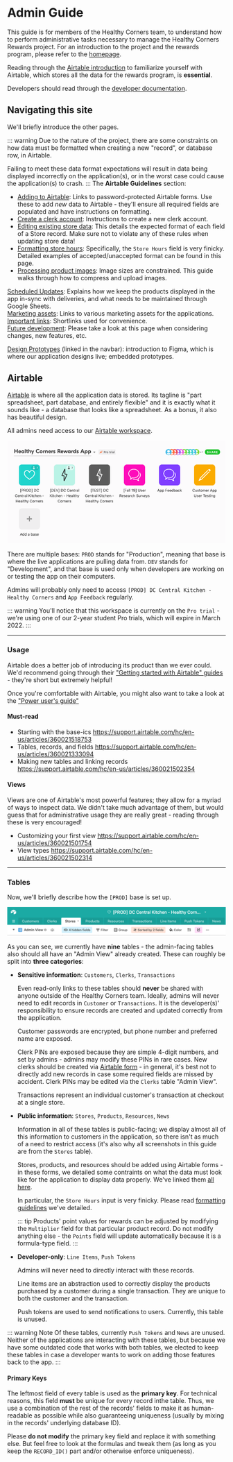 # Admin Guide

This guide is for members of the Healthy Corners team, to understand how to perform administrative tasks necessary to manage the Healthy Corners Rewards project. For an introduction to the project and the rewards program, please refer to the [homepage](/#introduction).

Reading through the [Airtable introduction](#airtable) to familiarize yourself with Airtable, which stores all the data for the rewards program, is **essential**.

Developers should read through the [developer documentation](../shared/overview.md).

## Navigating this site

We'll briefly introduce the other pages.

::: warning
Due to the nature of the project, there are some constraints on how data must be formatted when creating a new "record", or database row, in Airtable.

Failing to meet these data format expectations will result in data being displayed incorrectly on the application(s), or in the worst case could cause the application(s) to crash.
:::
The **Airtable Guidelines** section:

- [Adding to Airtable](./forms.md): Links to password-protected Airtable forms. Use these to add _new_ data to Airtable - they'll ensure all required fields are populated and have instructions on formatting.
- [Create a clerk account](./newclerk.md): Instructions to create a new clerk account.
- [Editing existing store data](./stores.md): This details the expected format of each field of a Store record. Make sure not to violate any of these rules when updating store data!
- [Formatting store hours](./storehours.md): Specifically, the `Store Hours` field is very finicky. Detailed examples of accepted/unaccepted format can be found in this page.
- [Processing product images](./productimages.md): Image sizes are constrained. This guide walks through how to compress and upload images.

[Scheduled Updates](./scheduled-update.md): Explains how we keep the products displayed in the app in-sync with deliveries, and what needs to be maintained through Google Sheets.  
[Marketing assets](./marketingassets.md): Links to various marketing assets for the applications.  
[Important links](./links.md): Shortlinks used for convenience.  
[Future development](./future.md): Please take a look at this page when considering changes, new features, etc.

[Design Prototypes](../design.md) (linked in the navbar): introduction to Figma, which is where our application designs live; embedded prototypes.

## Airtable

[Airtable](https://airtable.com/) is where all the application data is stored. Its tagline is "part spreadsheet, part database, and entirely flexible" and it is exactly what it sounds like - a database that looks like a spreadsheet. As a bonus, it also has beautiful design.

All admins need access to our [Airtable workspace](https://airtable.com/invite/l?inviteId=invFPVCCPnoHZ0htX&inviteToken=8c4d57af33a94c6b1527d75df1f13c7ecb9a98b38ae3eb432700445e1fb2bc6d).

![Airtable workspace](./assets/intro/airtable-workspace.png)

There are multiple bases: `PROD` stands for "Production", meaning that base is where the live applications are pulling data from. `DEV` stands for "Development", and that base is used only when developers are working on or testing the app on their computers.

Admins will probably only need to access `[PROD] DC Central Kitchen - Healthy Corners` and `App Feedback` regularly.

::: warning
You'll notice that this workspace is currently on the `Pro trial` - we're using one of our 2-year student Pro trials, which will expire in March 2022.
:::

---

### Usage

Airtable does a better job of introducing its product than we ever could. We'd recommend going through their ["Getting started with Airtable" guides](https://support.airtable.com/hc/en-us/sections/360003922433) - they're short but extremely helpful!

Once you're comfortable with Airtable, you might also want to take a look at the ["Power user's guide"](https://support.airtable.com/hc/en-us/articles/360021500274-The-Airtable-power-user-s-guide)

#### Must-read

- Starting with the base-ics <https://support.airtable.com/hc/en-us/articles/360021518753>
- Tables, records, and fields <https://support.airtable.com/hc/en-us/articles/360021333094>
- Making new tables and linking records <https://support.airtable.com/hc/en-us/articles/360021502354>

#### Views

Views are one of Airtable's most powerful features; they allow for a myriad of ways to inspect data. We didn't take much advantage of them, but would guess that for administrative usage they are really great - reading through these is very encouraged!

- Customizing your first view <https://support.airtable.com/hc/en-us/articles/360021501754>
- View types <https://support.airtable.com/hc/en-us/articles/360021502314>

---

### Tables

Now, we'll briefly describe how the `[PROD]` base is set up.

![Airtable PROD](./assets/intro/airtable-prod.png)

As you can see, we currently have **nine** tables - the admin-facing tables also should all have an "Admin View" already created. These can roughly be split into **three categories**:

- **Sensitive information**: `Customers`, `Clerks`, `Transactions`

  Even read-only links to these tables should **never** be shared with anyone outside of the Healthy Corners team. Ideally, admins will never need to edit records in `Customer` or `Transactions`. It is the developer(s)' responsibility to ensure records are created and updated correctly from the application.

  Customer passwords are encrypted, but phone number and preferred name are exposed.

  Clerk PINs are exposed because they are simple 4-digit numbers, and set by admins - admins may modify these PINs in rare cases. New clerks should be created via [Airtable form](forms.md) - in general, it's best not to directly add new records in case some required fields are missed by accident. Clerk PINs may be edited via the `Clerks` table "Admin View".

  Transactions represent an individual customer's transaction at checkout at a single store.

- **Public information**: `Stores`, `Products`, `Resources`, `News`

  Information in all of these tables is public-facing; we display almost all of this information to customers in the application, so there isn't as much of a need to restrict access (it's also why all screenshots in this guide are from the `Stores` table).

  Stores, products, and resources should be added using Airtable forms - in these forms, we detailed some contraints on what the data must look like for the application to display data properly. We've linked them [all here](forms.md).

  In particular, the `Store Hours` input is very finicky. Please read [formatting guidelines](./storehours.md) we've detailed.

  ::: tip
  Products' point values for rewards can be adjusted by modifying the `Multiplier` field for that particular product record. Do not modify anything else - the `Points` field will update automatically because it is a formula-type field.
  :::

- **Developer-only**: `Line Items`, `Push Tokens`

  Admins will never need to directly interact with these records.

  Line items are an abstraction used to correctly display the products purchased by a customer during a single transaction. They are unique to both the customer and the transaction.

  Push tokens are used to send notifications to users. Currently, this table is unused.

::: warning Note
Of these tables, currently `Push Tokens` and `News` are unused. Neither of the applications are interacting with these tables, but because we have some outdated code that works with both tables, we elected to keep these tables in case a developer wants to work on adding those features back to the app.
:::

#### Primary Keys

The leftmost field of every table is used as the **primary key**. For technical reasons, this field **must** be unique for every record inthe table. Thus, we use a combination of the rest of the records' fields to make it as human-readable as possible while also guaranteeing uniqueness (usually by mixing in the records' underlying database ID).

Please **do not modify** the primary key field and replace it with something else. But feel free to look at the formulas and tweak them (as long as you keep the `RECORD_ID()` part and/or otherwise enforce uniqueness).
